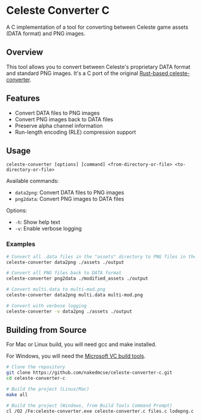 # Celeste Converter C

A C implementation of a tool for converting between Celeste game assets (DATA format) and PNG images.

## Overview

This tool allows you to convert between Celeste's proprietary DATA format and standard PNG images. It's a C port of the original [Rust-based celeste-converter](https://github.com/borogk/celeste-converter).

## Features

- Convert DATA files to PNG images
- Convert PNG images back to DATA files
- Preserve alpha channel information
- Run-length encoding (RLE) compression support

## Usage

```
celeste-converter [options] [command] <from-directory-or-file> <to-directory-or-file>
```

Available commands:
- `data2png`: Convert DATA files to PNG images
- `png2data`: Convert PNG images to DATA files

Options:
- `-h`: Show help text
- `-v`: Enable verbose logging

### Examples

```sh
# Convert all .data files in the "assets" directory to PNG files in the "output" directory
celeste-converter data2png ./assets ./output

# Convert all PNG files back to DATA format
celeste-converter png2data ./modified_assets ./output

# Convert multi.data to multi-mod.png
celeste-converter data2png multi.data multi-mod.png

# Convert with verbose logging
celeste-converter -v data2png ./assets ./output
```

## Building from Source

For Mac or Linux build, you will need gcc and make installed.

For Windows, you will need the [Microsoft VC build tools](https://visualstudio.microsoft.com/visual-cpp-build-tools/).

```sh
# Clone the repository
git clone https://github.com/nakedmcse/celeste-converter-c.git
cd celeste-converter-c

# Build the project (Linux/Mac)
make all

# Build the project (Windows, from Build Tools Command Prompt)
cl /O2 /Fe:celeste-converter.exe celeste-converter.c files.c lodepng.c convert.c
```
